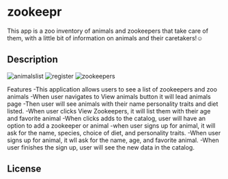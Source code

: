 # zookeepr

This app is a zoo inventory of animals and zookeepers that take care of them, with a little bit of information on animals and their caretakers!☺️ 

## Description

![animalslist](https://github.com/edm1001/zookeepr/assets/95250008/ee74048f-5a31-4b58-9419-74108c5f76b6)
![register](https://github.com/edm1001/zookeepr/assets/95250008/019012e9-ca06-480a-83a5-da8951bf0d42)
![zookeepers](https://github.com/edm1001/zookeepr/assets/95250008/c6cb9f83-8f83-4194-857e-5b8df01fe5bb)


Features 
-This application allows users to see a list of zookeepers and zoo animals
-When user navigates to View animals button it will lead animals page
-Then user will see animals with their name personality traits and diet listed.
-When user clicks View Zookeepers, it will list them with their age and favorite animal
-When clicks adds to the catalog, user will have an option to add a zookeeper or animal
-when user signs up for animal, it will ask for the name, species, choice of diet, and personality traits.
-When user signs up for animal, it wll ask for the name, age, and favorite animal.
-When user finishes the sign up, user will see the new data in the catalog.


## License
